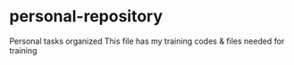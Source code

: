 # personal-repository
Personal tasks organized
This file has my training codes & files needed for training
